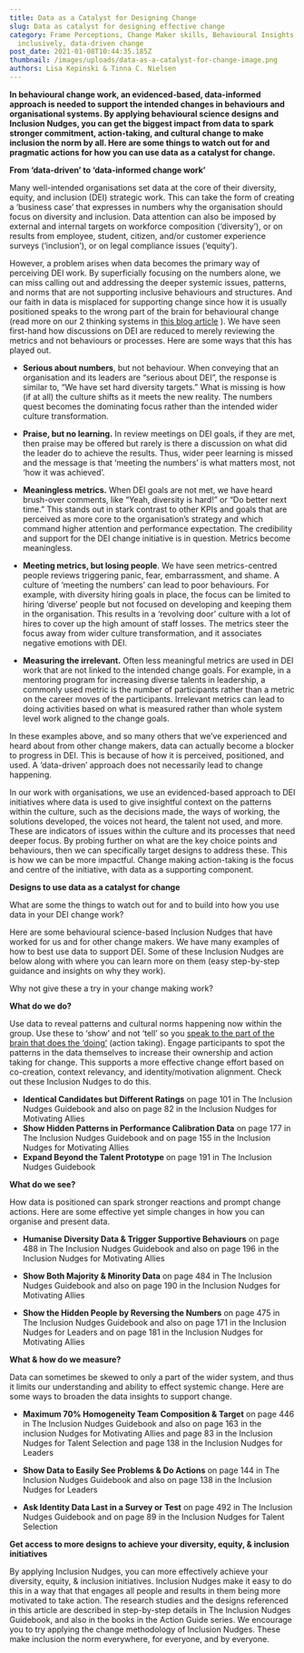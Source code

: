 ```yaml
---
title: Data as a Catalyst for Designing Change
slug: Data as catalyst for designing effective change
category: Frame Perceptions, Change Maker skills, Behavioural Insights, Leading
  inclusively, data-driven change
post_date: 2021-01-08T10:44:35.185Z
thumbnail: /images/uploads/data-as-a-catalyst-for-change-image.png
authors: Lisa Kepinski & Tinna C. Nielsen
---
```

**In behavioural change work, an evidenced-based, data-informed approach is needed to support the intended changes in behaviours and organisational systems. By applying behavioural science designs and Inclusion Nudges, you can get the biggest impact from data to spark stronger commitment, action-taking, and cultural change to make inclusion the norm by all. Here are some things to watch out for and pragmatic actions for how you can use data as a catalyst for change.**



**From ‘data-driven’ to ‘data-informed change work’**  

Many well-intended organisations set data at the core of their diversity, equity, and inclusion (DEI) strategic work. This can take the form of creating a ‘business case’ that expresses in numbers why the organisation should focus on diversity and inclusion. Data attention can also be imposed by external and internal targets on workforce composition (‘diversity’), or on results from employee, student, citizen, and/or customer experience surveys (‘inclusion’), or on legal compliance issues (‘equity’). 

However, a problem arises when data becomes the primary way of perceiving DEI work. By superficially focusing on the numbers alone, we can miss calling out and addressing the deeper systemic issues, patterns, and norms that are not supporting inclusive behaviours and structures. And our faith in data is misplaced for supporting change since how it is usually positioned speaks to the wrong part of the brain for behavioural change (read more on our 2 thinking systems in [this blog article](https://inclusion-nudges.org/blog/about-inclusion-nudges/power-of-inclusion-nudges) ). We have seen first-hand how discussions on DEI are reduced to merely reviewing the metrics and not behaviours or processes. Here are some ways that this has played out.



* **Serious about numbers**, but not behaviour. When conveying that an organisation and its leaders are “serious about DEI”, the response is similar to, “We have set hard diversity targets.” What is missing is how (if at all) the culture shifts as it meets the new reality. The numbers quest becomes the dominating focus rather than the intended wider culture transformation.


* **Praise, but no learning.** In review meetings on DEI goals, if they are met, then praise may be offered but rarely is there a discussion on what did the leader do to achieve the results. Thus, wider peer learning is missed and the message is that ‘meeting the numbers’ is what matters most, not ‘how it was achieved’. 


* **Meaningless metrics.** When DEI goals are not met, we have heard brush-over comments, like “Yeah, diversity is hard!” or “Do better next time.”  This stands out in stark contrast to other KPIs and goals that are perceived as more core to the organisation’s strategy and which command higher attention and performance expectation. The credibility and support for the DEI change initiative is in question. Metrics become meaningless.


* **Meeting metrics, but losing people**. We have seen metrics-centred people reviews triggering panic, fear, embarrassment, and shame. A culture of ‘meeting the numbers’ can lead to poor behaviours. For example, with diversity hiring goals in place, the focus can be limited to hiring ‘diverse’ people but not focused on developing and keeping them in the organisation. This results in a ‘revolving door’ culture with a lot of hires to cover up the high amount of staff losses. The metrics steer the focus away from wider culture transformation, and it associates negative emotions with DEI.


* **Measuring the irrelevant.** Often less meaningful metrics are used in DEI work that are not linked to the intended change goals. For example, in a mentoring program for increasing diverse talents in leadership, a commonly used metric is the number of participants rather than a metric on the career moves of the participants. Irrelevant metrics can lead to doing activities based on what is measured rather than whole system level work aligned to the change goals.

In these examples above, and so many others that we’ve experienced and heard about from other change makers, data can actually become a blocker to progress in DEI. This is because of how it is perceived, positioned, and used. A ‘data-driven’ approach does not necessarily lead to change happening. 

In our work with organisations, we use an evidenced-based approach to DEI initiatives where data is used to give insightful context on the patterns within the culture, such as the decisions made, the ways of working, the solutions developed, the voices not heard, the talent not used, and more. These are indicators of issues within the culture and its processes that need deeper focus. By probing further on what are the key choice points and behaviours, then we can specifically target designs to address these. This is how we can be more impactful. Change making action-taking is the focus and centre of the initiative, with data as a supporting component.



**Designs to use data as a catalyst for change** 

What are some the things to watch out for and to build into how you use data in your DEI change work? 

Here are some behavioural science-based Inclusion Nudges that have worked for us and for other change makers.  We have many examples of how to best use data to support DEI. Some of these Inclusion Nudges are below along with where you can learn more on them (easy step-by-step guidance and insights on why they work). 

Why not give these a try in your change making work?



**What do we do?** 

Use data to reveal patterns and cultural norms happening now within the group. Use these to ‘show’ and not ‘tell’ so you [speak to the part of the brain that does the ‘doing’](https://inclusion-nudges.org/blog/about-inclusion-nudges/power-of-inclusion-nudges)  (action taking). Engage participants to spot the patterns in the data themselves to increase their ownership and action taking for change. This supports a more effective change effort based on co-creation, context relevancy, and identity/motivation alignment. Check out these Inclusion Nudges to do this.

* **Identical Candidates but Different Ratings** on page 101 in The Inclusion Nudges Guidebook and also on page 82 in the Inclusion Nudges for Motivating Allies
* **Show Hidden Patterns in Performance Calibration Data** on page 177 in The Inclusion Nudges Guidebook and on page 155 in the Inclusion Nudges for Motivating Allies
* **Expand Beyond the Talent Prototype** on page 191 in The Inclusion Nudges Guidebook 



**What do we see?**

How data is positioned can spark stronger reactions and prompt change actions. Here are some effective yet simple changes in how you can organise and present data.

* **Humanise Diversity Data & Trigger Supportive Behaviours** on page 488 in The Inclusion Nudges Guidebook and also on page 196 in the Inclusion Nudges for Motivating Allies


* **Show Both Majority & Minority Data** on page 484 in The Inclusion Nudges Guidebook and also on page 190 in the Inclusion Nudges for Motivating Allies


* **Show the Hidden People by Reversing the Numbers** on page 475 in The Inclusion Nudges Guidebook and also on page 171 in the Inclusion Nudges for Leaders and on page 181 in the Inclusion Nudges for Motivating Allies



**What & how do we measure?** 

Data can sometimes be skewed to only a part of the wider system, and thus it limits our understanding and ability to effect systemic change. Here are some ways to broaden the data insights to support change.

* **Maximum 70% Homogeneity Team Composition & Target** on page 446 in The Inclusion Nudges Guidebook and also on page 163 in the inclusion Nudges for Motivating Allies and page 83 in the Inclusion Nudges for Talent Selection and page 138 in the Inclusion Nudges for Leaders


* **Show Data to Easily See Problems & Do Actions** on page 144 in The Inclusion Nudges Guidebook and also on page 138 in the Inclusion Nudges for Leaders 


* **Ask Identity Data Last in a Survey or Test** on page 492 in The Inclusion Nudges Guidebook and on page 89 in the Inclusion Nudges for Talent Selection



**Get access to more designs to achieve your diversity, equity, & inclusion initiatives**

By applying Inclusion Nudges, you can more effectively achieve your diversity, equity, & inclusion initiatives. Inclusion Nudges make it easy to do this in a way that that engages all people and results in them being more motivated to take action. The research studies and the designs referenced in this article are described in step-by-step details in The Inclusion Nudges Guidebook, and also in the books in the Action Guide series. We encourage you to try applying the change methodology of Inclusion Nudges. These make inclusion the norm everywhere, for everyone, and by everyone.